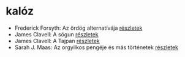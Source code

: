 # kalóz

- Frederick Forsyth: Az ördög alternatívája [részletek](_details/%7Bopf.creator%7D.md#id_43)
- James Clavell: A sógun [részletek](_details/%7Bopf.creator%7D.md#id_168)
- James Clavell: A Tajpan [részletek](_details/%7Bopf.creator%7D.md#id_1027)
- Sarah J. Maas: Az orgyilkos pengéje és más történetek [részletek](_details/%7Bopf.creator%7D.md#id_1685)